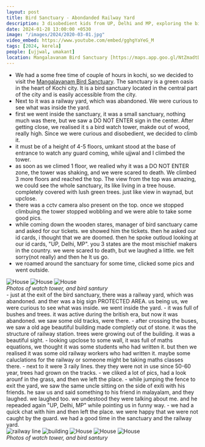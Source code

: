 ```yaml
---
layout: post
title: Bird Sanctuary - Abondanded Railway Yard
description: 3 disobedient kids from UP, Delhi and MP, exploring the bird sanctuary 🦆, their curiosity leading them to venture into an abandoned railway yard 🛤️ against all odds."
date: 2024-01-28 13:00:00 +0530
image: "/images/2024/2020-03-01.jpg"
video_embed: https://www.youtube.com/embed/gghgYaYeG_M
tags: [2024, kerela]
people: [ujjwal, umakant]
location: Mangalavanam Bird Sanctuary [https://maps.app.goo.gl/NtZmadtDkjSbPWfU8]
---
```


- We had a some free time of couple of hours in kochi, so we decided to visit the [Mangalavanam Bird Sanctuary](https://maps.app.goo.gl/NtZmadtDkjSbPWfU8). The sanctuary is a green oasis in the heart of Kochi city. It is a bird sanctuary located in the central part of the city and is easily accessible from the city.
- Next to it was a railway yard, which was abandoned. We were curious to see what was inside the yard.
- first we went inside the sanctuary, it was a small sanctuary, nothing much was there, but we saw a DO NOT ENTER sign in the center. After getting close, we realised it s a bird watch tower, makde out of wood, really high. Since we were curious and disobedient, we decided to climb it.
- it must be of a height of 4-5 floors, umkant stood at the base of entrance to watch any guard coming, while ujjwal and I climbed the tower.
- as soon as we climed 1 floor, we realied why it was a DO NOT ENTER zone, the tower was shaking, and we were scared to death. We climbed 3 more floors and reached the top. The view from the top was amazing, we could see the whole sanctuary, its like living in a tree house. completely covered with lush green trees. just like view in waynad, but upclose.
- there was a cctv camera also present on the top. once we stopped climbuing the tower stopped wobbling and we were able to take some good pics.
- while coming down the wooden stares, manager of bird sanctuary came and asked for our tickets. we showed him the tickets. then he asked our id cards, i thought that we are doomed. then he spoke outloud looking at our id cards, "UP, Delhi, MP". you 3 states are the most mischief makers in the country. we were scared to death, but we laughed a little. we felt sorry(not really) and then he lt us go.
- we roamed around the sanctuary for some time, clicked some pics and went outside.
<div class="gallery-box">
  <div class="gallery">
    <img src="/images/2024/2022-06-15.jpg" loading="lazy" alt="House">
    <img src="/images/2024/IMG20230312165452.jpg" loading="lazy" alt="House">
    <img src="/images/2024/IMG_20240128_122447.jpg" loading="lazy" alt="House">
  </div>
  <em>Photos of watch tower, and bird santury</em>
</div>
- just at the exit of the bird sanctuary, there was a railway yard, which was abandoned. and ther was a big sign PROTECTED AREA. us being us, we were curious to see what was inside. we went inside the yard.
- it was full of bushes and trees. it was active during the british era, but now it was abandoned. we saw some old tracks, were there.
- after crossing the buses, we saw a old age beautiful building made completly out of stone. it was the structure of railway station. trees were growing out of the building. it was a beautiful sight.
- looking upclose to some wall, it was full of maths equations, we thought it was some students who had written it. but then we realised it was some old railway workers who had written it. maybe some caluclations for the railway or someone might be taking maths classes there.
- next to it were 3 raily lines. they they were not in use since 50-60 year, trees had grown on the tracks. 
- we cliked a lot of pics, had a look arounf in the grass, and then we left the place.
- while jumping the fence to exit the yard, we saw the same uncle sitting on the side of exiti with his friends. he saw us and said something to his friend in malayalam, and they laughed. we laughed too. we undestood they were talking about me. and he repeaded again "UP, Delhi, MP" while pointing us in funny way.
- we had a quick chat with him and then left the place. we were happy that we were not caught by the guard. we had a good time in the sanctuary and the railway yard.
<div class="gallery-box">
  <div class="gallery">
    <img src="/images/2024/2020-03-01.jpg" loading="lazy" alt="railway line">
    <img src="/images/2024/IMG20240128123726.jpg" loading="lazy" alt="building">
    <img src="/images/2024/IMG_9922.jpg" loading="lazy" alt="House">
    <img src="/images/2024/IMG_20240128_124636.jpg" loading="lazy" alt="House">
    <img src="/images/2024/IMG20240128125141.jpg" loading="lazy" alt="House">
  </div>
  <em>Photos of watch tower, and bird santury</em>
</div>